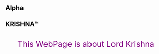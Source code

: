# Alpha
<!DOCTYPE html>

<head>

<title></title>

<style type="text/css">
h1{color: #000 ; font-size: 20px ; font-family:Arial, ;padding: top 10%; }
p{color: purple; font-size: 25px ; text-align: center ;padding-top: 2%; }
img{padding-left: 500px;}
</style>
</head>

<body>
    
<h1>KRISHNA™️</h1>
<p> This WebPage is about Lord Krishna </p>

</body>
</html

